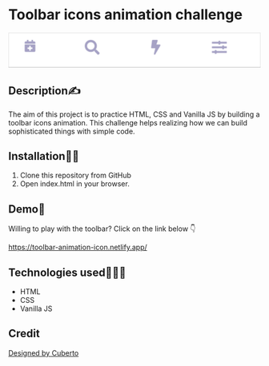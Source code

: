 # Toolbar icons animation challenge
<p align="center">
  <img width="800" src="./images/Toolbar icons animation.gif"/>
</p>

## Description:writing_hand:
The aim of this project is to practice HTML, CSS and Vanilla JS by building a toolbar icons animation.
This challenge helps realizing how we can build sophisticated things with simple code.

## Installation:mechanic:
1. Clone this repository from GitHub
2. Open index.html in your browser.

## Demo:man_dancing:
Willing to play with the toolbar? Click on the link below :point_down: 

  https://toolbar-animation-icon.netlify.app/

## Technologies used:man_technologist::clap:
- HTML
- CSS
- Vanilla JS

## Credit
[Designed by Cuberto](https://dribbble.com/shots/5605168-Toolbar-icons-animation)

